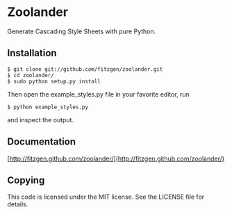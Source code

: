 Zoolander
=========

Generate Cascading Style Sheets with pure Python.

Installation
------------

    $ git clone git://github.com/fitzgen/zoolander.git
    $ cd zoolander/
    $ sudo python setup.py install

Then open the example_styles.py file in your favorite editor, run

    $ python example_styles.py

and inspect the output.

Documentation
-------------

[http://fitzgen.github.com/zoolander/](http://fitzgen.github.com/zoolander/)

Copying
-------

This code is licensed under the MIT license. See the LICENSE file for details.